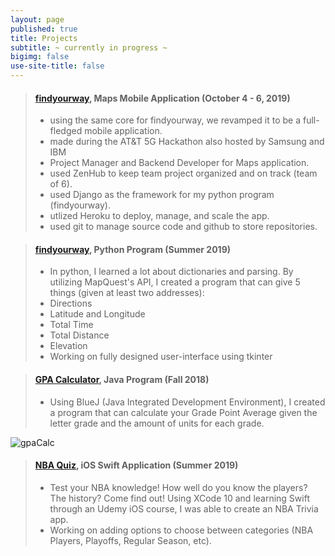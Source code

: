 ```yaml
---
layout: page
published: true
title: Projects
subtitle: ~ currently in progress ~
bigimg: false
use-site-title: false
---
```

> #### [findyourway](https://github.com/austin-keith-vigo/at-t-hackathon-back-end/issues), Maps Mobile Application (October 4 - 6, 2019)
>
> - using the same core for findyourway, we revamped it to be a full-fledged mobile application.
> - made during the AT&T 5G Hackathon also hosted by Samsung and IBM
> - Project Manager and Backend Developer for Maps application.
> - used ZenHub to keep team project organized and on track (team of 6). 
> - used Django as the framework for my python program (findyourway).
> - utlized Heroku to deploy, manage, and scale the app. 
> - used git to manage source code and github to store repositories.


> #### [findyourway](https://github.com/sssandan/findyourway), Python Program (Summer 2019) 
>
> - In python, I learned a lot about dictionaries and parsing. By utilizing MapQuest's API, 
        	I created a program that can give 5 things (given at least two addresses):
> - Directions
> - Latitude and Longitude
> - Total Time
> - Total Distance
> - Elevation
> - Working on fully designed user-interface using tkinter


> #### [GPA Calculator](https://github.com/sssandan/GPA-Calculator), Java Program (Fall 2018) 
> - Using BlueJ (Java Integrated Development Environment), I created a program that can calculate your Grade Point Average given the letter grade and the amount of units for each grade.

![gpaCalc](https://i.ibb.co/L9Sj5kG/screenshot-Of-GPACalc.png)


> #### [NBA Quiz](https://github.com/sssandan/NBA-Quiz), iOS Swift Application (Summer 2019) 
> - Test your NBA knowledge! How well do you know the players? The history? Come find out! Using XCode 10 and learning Swift through an Udemy iOS course, I was able to create an NBA Trivia app. 
> - Working on adding options to choose between categories (NBA Players, Playoffs, Regular Season, etc).
